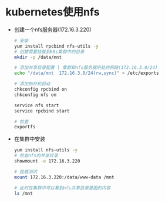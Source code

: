 # kubernetes使用nfs

* 创建一个nfs服务器(172.16.3.220)

    ```bash
    # 安装
    yum install rpcbind nfs-utils -y
    # 创建需要挂载到k8s集群中的目录
    mkdir -p /data/mnt

    # 添加共享目录配置 | 集群和nfs服务器所处的网段(172.16.3.0/24)
    echo "/data/mnt  172.16.3.0/24(rw,sync)" > /etc/exports

    # 添加到开机启动
    chkconfig rpcbind on
    chkconfig nfs on

    service nfs start
    service rpcbind start

    # 检查
    exportfs
    ```

* 在集群中安装

    ```bash
    yum install nfs-utils -y
    # 检查nfs的共享目录
    showmount -e 172.16.3.220

    # 挂载测试
    mount 172.16.3.220:/data/www-data /mnt

    # 此时在集群中可以看到nfs共享目录里面的内容
    ls /mnt
    ```
